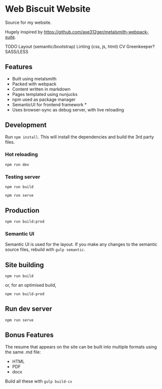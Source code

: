 # Web Biscuit Website

Source for my website.

Hugely inspired by https://github.com/axe312ger/metalsmith-webpack-suite.


TODO
Layout (semantic/bootstrap)
Linting (css, js, html)
CV
Greenkeeper?
SASS/LESS

## Features
- Built using metalsmith
- Packed with webpack
- Content written in markdown
- Pages templated using nunjucks
- npm used as package manager
- SemanticUI for frontend framework *
- Uses browser-sync as debug server, with live reloading

## Development

Run `npm install`. This will install the dependencies and build the 3rd party files.

### Hot reloading

`npm run dev`

### Testing server

`npm run build`

`npm run serve`

## Production

`npm run build:prod`


### Semantic UI

Semantic UI is used for the layout. If you make any changes to the semantic source files, rebuild with `gulp semantic`.

## Site building
`npm run build`

or, for an optimised build, 

`npm run build-prod`

## Run dev server

`npm run serve`

## Bonus Features
The resume that appears on the site can be built into multiple formats using the same .md file:
- HTML
- PDF
- docx

Build all these with `gulp build-cv`